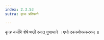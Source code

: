 ```yaml
---
index: 2.3.53
sutra: कृञः प्रतियत्ने

---
```

 कृञः कर्मणि शेषे षष्ठी स्यात् गुणाधाने । एधो दकस्योपस्करणम् ॥ 